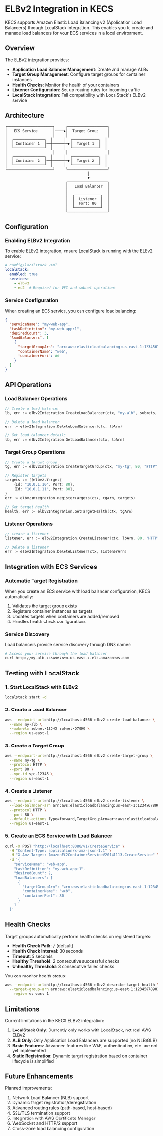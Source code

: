 # ELBv2 Integration in KECS

KECS supports Amazon Elastic Load Balancing v2 (Application Load Balancers) through LocalStack integration. This enables you to create and manage load balancers for your ECS services in a local environment.

## Overview

The ELBv2 integration provides:

- **Application Load Balancer Management**: Create and manage ALBs
- **Target Group Management**: Configure target groups for container instances
- **Health Checks**: Monitor the health of your containers
- **Listener Configuration**: Set up routing rules for incoming traffic
- **LocalStack Integration**: Full compatibility with LocalStack's ELBv2 service

## Architecture

```
┌─────────────────────┐     ┌──────────────────┐
│   ECS Service       │────▶│  Target Group    │
│                     │     │                  │
│  ┌──────────────┐  │     │  ┌────────────┐  │
│  │ Container 1  │──┼─────┼─▶│  Target 1  │  │
│  └──────────────┘  │     │  └────────────┘  │
│                     │     │                  │
│  ┌──────────────┐  │     │  ┌────────────┐  │
│  │ Container 2  │──┼─────┼─▶│  Target 2  │  │
│  └──────────────┘  │     │  └────────────┘  │
└─────────────────────┘     └──────────────────┘
                                      │
                                      ▼
                            ┌──────────────────┐
                            │   Load Balancer  │
                            │                  │
                            │  ┌────────────┐  │
                            │  │  Listener  │  │
                            │  │  Port: 80  │  │
                            │  └────────────┘  │
                            └──────────────────┘
```

## Configuration

### Enabling ELBv2 Integration

To enable ELBv2 integration, ensure LocalStack is running with the ELBv2 service:

```yaml
# config/localstack.yaml
localstack:
  enabled: true
  services:
    - elbv2
    - ec2  # Required for VPC and subnet operations
```

### Service Configuration

When creating an ECS service, you can configure load balancing:

```json
{
  "serviceName": "my-web-app",
  "taskDefinition": "my-web-app:1",
  "desiredCount": 3,
  "loadBalancers": [
    {
      "targetGroupArn": "arn:aws:elasticloadbalancing:us-east-1:123456789012:targetgroup/my-tg/50dc6c495c0c9188",
      "containerName": "web",
      "containerPort": 80
    }
  ]
}
```

## API Operations

### Load Balancer Operations

```go
// Create a load balancer
lb, err := elbv2Integration.CreateLoadBalancer(ctx, "my-alb", subnets, securityGroups)

// Delete a load balancer
err := elbv2Integration.DeleteLoadBalancer(ctx, lbArn)

// Get load balancer details
lb, err := elbv2Integration.GetLoadBalancer(ctx, lbArn)
```

### Target Group Operations

```go
// Create a target group
tg, err := elbv2Integration.CreateTargetGroup(ctx, "my-tg", 80, "HTTP", vpcId)

// Register targets
targets := []elbv2.Target{
    {Id: "10.0.1.10", Port: 80},
    {Id: "10.0.1.11", Port: 80},
}
err := elbv2Integration.RegisterTargets(ctx, tgArn, targets)

// Get target health
health, err := elbv2Integration.GetTargetHealth(ctx, tgArn)
```

### Listener Operations

```go
// Create a listener
listener, err := elbv2Integration.CreateListener(ctx, lbArn, 80, "HTTP", tgArn)

// Delete a listener
err := elbv2Integration.DeleteListener(ctx, listenerArn)
```

## Integration with ECS Services

### Automatic Target Registration

When you create an ECS service with load balancer configuration, KECS automatically:

1. Validates the target group exists
2. Registers container instances as targets
3. Updates targets when containers are added/removed
4. Handles health check configurations

### Service Discovery

Load balancers provide service discovery through DNS names:

```bash
# Access your service through the load balancer
curl http://my-alb-1234567890.us-east-1.elb.amazonaws.com
```

## Testing with LocalStack

### 1. Start LocalStack with ELBv2

```bash
localstack start -d
```

### 2. Create a Load Balancer

```bash
aws --endpoint-url=http://localhost:4566 elbv2 create-load-balancer \
  --name my-alb \
  --subnets subnet-12345 subnet-67890 \
  --region us-east-1
```

### 3. Create a Target Group

```bash
aws --endpoint-url=http://localhost:4566 elbv2 create-target-group \
  --name my-tg \
  --protocol HTTP \
  --port 80 \
  --vpc-id vpc-12345 \
  --region us-east-1
```

### 4. Create a Listener

```bash
aws --endpoint-url=http://localhost:4566 elbv2 create-listener \
  --load-balancer-arn arn:aws:elasticloadbalancing:us-east-1:123456789012:loadbalancer/app/my-alb/50dc6c495c0c9188 \
  --protocol HTTP \
  --port 80 \
  --default-actions Type=forward,TargetGroupArn=arn:aws:elasticloadbalancing:us-east-1:123456789012:targetgroup/my-tg/50dc6c495c0c9188 \
  --region us-east-1
```

### 5. Create an ECS Service with Load Balancer

```bash
curl -X POST "http://localhost:8080/v1/CreateService" \
  -H "Content-Type: application/x-amz-json-1.1" \
  -H "X-Amz-Target: AmazonEC2ContainerServiceV20141113.CreateService" \
  -d '{
    "serviceName": "web-app",
    "taskDefinition": "my-web-app:1",
    "desiredCount": 2,
    "loadBalancers": [
      {
        "targetGroupArn": "arn:aws:elasticloadbalancing:us-east-1:123456789012:targetgroup/my-tg/50dc6c495c0c9188",
        "containerName": "web",
        "containerPort": 80
      }
    ]
  }'
```

## Health Checks

Target groups automatically perform health checks on registered targets:

- **Health Check Path**: `/` (default)
- **Health Check Interval**: 30 seconds
- **Timeout**: 5 seconds
- **Healthy Threshold**: 2 consecutive successful checks
- **Unhealthy Threshold**: 3 consecutive failed checks

You can monitor health status:

```bash
aws --endpoint-url=http://localhost:4566 elbv2 describe-target-health \
  --target-group-arn arn:aws:elasticloadbalancing:us-east-1:123456789012:targetgroup/my-tg/50dc6c495c0c9188 \
  --region us-east-1
```

## Limitations

Current limitations in the KECS ELBv2 integration:

1. **LocalStack Only**: Currently only works with LocalStack, not real AWS ELBv2
2. **ALB Only**: Only Application Load Balancers are supported (no NLB/GLB)
3. **Basic Features**: Advanced features like WAF, authentication, etc. are not yet implemented
4. **Static Registration**: Dynamic target registration based on container lifecycle is simplified

## Future Enhancements

Planned improvements:

1. Network Load Balancer (NLB) support
2. Dynamic target registration/deregistration
3. Advanced routing rules (path-based, host-based)
4. SSL/TLS termination support
5. Integration with AWS Certificate Manager
6. WebSocket and HTTP/2 support
7. Cross-zone load balancing configuration
